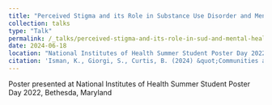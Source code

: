 ```yaml
---
title: "Perceived Stigma and its Role in Substance Use Disorder and Mental Health Outcomes"
collection: talks
type: "Talk"
permalink: /_talks/perceived-stigma-and-its-role-in-sud-and-mental-health.md
date: 2024-06-18
location: "National Institutes of Health Summer Student Poster Day 2022, Bethesda, Maryland"
citation: 'Isman, K., Giorgi, S., Curtis, B. (2024) &quot;Communities at the Crossroads: Exploring Cultural Variations in Opioid Epidemic Outcomes&quot;'
---
```


Poster presented at National Institutes of Health Summer Student Poster Day 2022, Bethesda, Maryland
